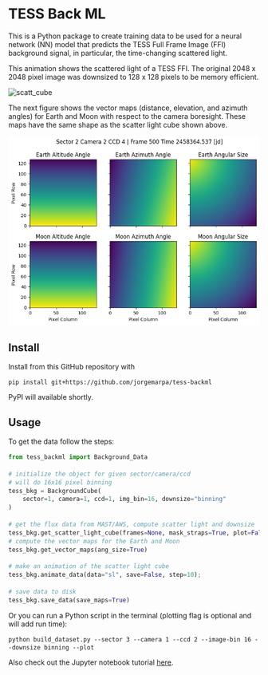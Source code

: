 # TESS Back ML

This is a Python package to create training data to be used for a neural network (NN) 
model that predicts the TESS Full Frame Image (FFI) background signal, in particular,
 the time-changing scattered light.

This animation shows the scattered light of a TESS FFI. The original 2048 x 2048 pixel 
image was downsized to 128 x 128 pixels to be memory efficient.

![scatt_cube](./figures/ffi_scatterlight_bin16_sector001_3-4.gif)


The next figure shows the vector maps (distance, elevation, and azimuth angles) for 
Earth and Moon with respect to the camera boresight. These maps have the same shape as
the scatter light cube shown above.

![earth_maps](./figures/earth_vector_maps.png)

## Install 

Install from this GitHub repository with

```
pip install git+https://github.com/jorgemarpa/tess-backml
```

PyPI will available shortly.

## Usage

To get the data follow the steps:

```python
from tess_backml import Background_Data

# initialize the object for given sector/camera/ccd
# will do 16x16 pixel binning
tess_bkg = BackgroundCube(
    sector=1, camera=1, ccd=1, img_bin=16, downsize="binning"
)

# get the flux data from MAST/AWS, compute scatter light and downsize
tess_bkg.get_scatter_light_cube(frames=None, mask_straps=True, plot=False)
# compute the vector maps for the Earth and Moon
tess_bkg.get_vector_maps(ang_size=True)

# make an animation of the scatter light cube
tess_bkg.animate_data(data="sl", save=False, step=10);

# save data to disk
tess_bkg.save_data(save_maps=True)
```

Or you can run a Python script in the terminal (plotting flag is optional and will add
run time):
```
python build_dataset.py --sector 3 --camera 1 --ccd 2 --image-bin 16 --downsize binning --plot
```

Also check out the Jupyter notebook tutorial [here](./tutorial_1.ipynb).
